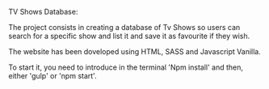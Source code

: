 TV Shows Database:

The project consists in creating a database of Tv Shows so users can search for a specific show and list it and save it as favourite if they wish. 

The website has been doveloped using HTML, SASS and Javascript Vanilla. 

To start it, you need to introduce in the terminal 'Npm install' and then, either 'gulp' or 'npm start'.

